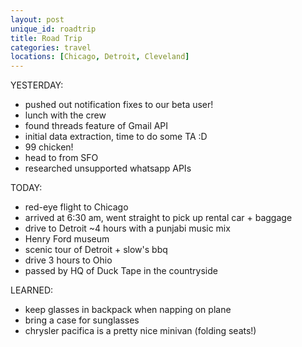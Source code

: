 ```yaml
---
layout: post
unique_id: roadtrip
title: Road Trip
categories: travel
locations: [Chicago, Detroit, Cleveland]
---
```


YESTERDAY:
* pushed out notification fixes to our beta user!
* lunch with the crew
* found threads feature of Gmail API
* initial data extraction, time to do some TA :D
* 99 chicken!
* head to from SFO
* researched unsupported whatsapp APIs

TODAY:
* red-eye flight to Chicago
* arrived at 6:30 am, went straight to pick up rental car + baggage
* drive to Detroit ~4 hours with a punjabi music mix
* Henry Ford museum
* scenic tour of Detroit + slow's bbq
* drive 3 hours to Ohio
* passed by HQ of Duck Tape in the countryside

LEARNED:
* keep glasses in backpack when napping on plane
* bring a case for sunglasses
* chrysler pacifica is a pretty nice minivan (folding seats!)

